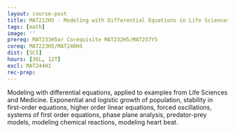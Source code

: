 ```yaml
---
layout: course-post
title: MAT212H5 - Modeling with Differential Equations in Life Sciences and Medicine
tags: [math]
image: ''
prereq: MAT233H5or Corequisite MAT232H5/MAT257Y5
coreq: MAT223H5/MAT240H5
dist: [SCI]
hours: [36L, 12T]
excl: MAT244H1
rec-prep: 
---
```


Modeling with differential equations, applied to examples from Life Sciences and Medicine.  Exponential and logistic growth of population, stability in first-order equations, higher order linear equations, forced oscillations, systems of first order equations, phase plane analysis, predator-prey models, modeling chemical reactions, modeling heart beat.

